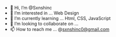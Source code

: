 - 👋 Hi, I’m @Sxnshinc
- 👀 I’m interested in ... Web Design
- 🌱 I’m currently learning ... Html, CSS, JavaScript
- 💞️ I’m looking to collaborate on ...
- 📫 How to reach me ... @sxnshinc0@gmail.com

<!---
Sxnshinc/Sxnshinc is a ✨ special ✨ repository because its `README.md` (this file) appears on your GitHub profile.
You can click the Preview link to take a look at your changes.
--->

